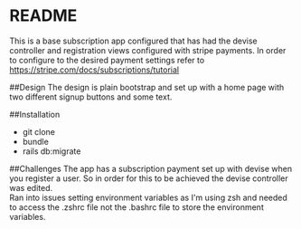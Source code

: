 # README

This is a base subscription app configured that has had the devise controller and registration views
configured with stripe payments. In order to configure to the desired payment settings refer to https://stripe.com/docs/subscriptions/tutorial

##Design
The design is plain bootstrap and set up with a home page with two different signup buttons and some text.

##Installation
- git clone
- bundle
- rails db:migrate

##Challenges
The app has a subscription payment set up with devise when you register a user.
So in order for this to be achieved the devise controller was edited.  
Ran into issues setting environment variables as I'm using zsh and needed to access the .zshrc file not the .bashrc file to store the environment variables.
